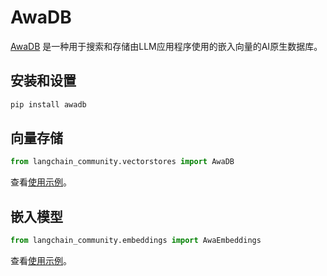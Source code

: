 # AwaDB

[AwaDB](https://github.com/awa-ai/awadb) 是一种用于搜索和存储由LLM应用程序使用的嵌入向量的AI原生数据库。

## 安装和设置

```bash
pip install awadb
```

## 向量存储

```python
from langchain_community.vectorstores import AwaDB
```

查看[使用示例](/docs/integrations/vectorstores/awadb)。

## 嵌入模型

```python
from langchain_community.embeddings import AwaEmbeddings
```

查看[使用示例](/docs/integrations/text_embedding/awadb)。